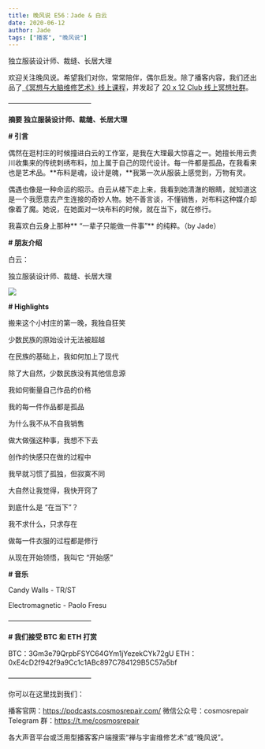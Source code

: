 ```yaml
---
title: 晚风说 E56：Jade & 白云
date: 2020-06-12
author: Jade
tags: ["播客", "晚风说"]
---
```


独立服装设计师、裁缝、长居大理

<!--more-->

欢迎关注晚风说。希望我们对你，常常陪伴，偶尔启发。除了播客内容，我们还出品了[《冥想与大脑维修艺术》线上课程](https://mp.weixin.qq.com/s?__biz=MzA5Nzk4MDMxMg==&mid=2247484680&idx=1&sn=2a5b8f1e1f1c1e6820adf5cc95d997fe&chksm=9099dfffa7ee56e9408aa248731e3e3e502c984ca1e577decc28d66d458f2e93a600dc6d6b40&scene=21#wechat_redirect)，并发起了 [20 x 12 Club 线上冥想社群](https://mp.weixin.qq.com/s?__biz=MzA5Nzk4MDMxMg==&mid=2247484834&idx=1&sn=ebd2c537b12e63baef2e9eaac505c26b&chksm=9099df55a7ee5643ab84485931d52082bbb2a6ee7078bdd536faf2cbbcb7bb22783aeaf13d4b&scene=21#wechat_redirect)。

————————————

 **摘要   独立服装设计师、裁缝、长居大理**

**# 引言**

偶然在逛村庄的时候撞进白云的工作室，是我在大理最大惊喜之一。她擅长用云贵川收集来的传统刺绣布料，加上属于自己的现代设计。每一件都是孤品，在我看来也是艺术品。**布料是魂，设计是魄，**我第一次从服装上感觉到，万物有灵。

偶遇也像是一种命运的昭示。白云从楼下走上来，我看到她清澈的眼睛，就知道这是一个我愿意去产生连接的奇妙人物。她不善言谈，不懂销售，对布料这种媒介却像着了魔。她说，在她面对一块布料的时候，就在当下，就在修行。

我喜欢白云身上那种** “一辈子只能做一件事”** 的纯粹。（by Jade）

**# 朋友介绍**

白云：

独立服装设计师、裁缝、长居大理

![](https://cosmosrepair-1257028016.cos.ap-beijing.myqcloud.com/screencapture-mp-weixin-qq-s-2020-06-12-08_47_12.png)

**# Highlights**

搬来这个小村庄的第一晚，我独自狂笑

少数民族的原始设计无法被超越

在民族的基础上，我如何加上了现代

除了大自然，少数民族没有其他信息源

我如何衡量自己作品的价格

我的每一件作品都是孤品

为什么我不从不自我销售

做大做强这种事，我想不下去

创作的快感只在做的过程中

我早就习惯了孤独，但寂寞不同

大自然让我觉得，我快开窍了

到底什么是 “在当下”？

我不求什么，只求存在

做每一件衣服的过程都是修行

从现在开始领悟，我叫它 “开始感”

**# 音乐**

Candy Walls - TR/ST

Electromagnetic - Paolo Fresu

————————————

**# 我们接受 BTC 和 ETH 打赏**

BTC：3Gm3e79QrpbFSYC64GYm1jYezekCYk72gU
ETH：0xE4cD2f942f9a9Cc1c1ABc897C784129B5C57a5bf

————————————

你可以在这里找到我们：

播客官网：https://podcasts.cosmosrepair.com/
微信公众号：cosmosrepair
Telegram 群：https://t.me/cosmosrepair

各大声音平台或泛用型播客客户端搜索“禅与宇宙维修艺术”或“晚风说”。